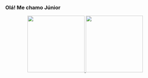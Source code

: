 ### Olá! Me chamo Júnior

<div align="center">
  <a href="https://github.com/isem49">
  <img height="180em" src="https://github-readme-stats.vercel.app/api?username=Isem49&show_icons=true&theme=dracula&include_all_commits=true&count_private=true"/>
  <img height="180em" src="https://github-readme-stats.vercel.app/api/top-langs/?username=Isem49&layout=compact&langs_count=7&theme=dracula"/>
</div>
 
